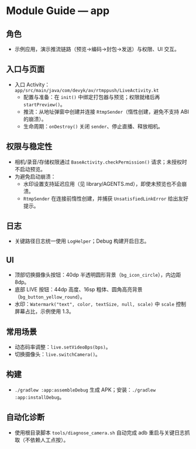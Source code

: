 # Module Guide — app

## 角色
- 示例应用，演示推流链路（预览→编码→封包→发送）与权限、UI 交互。

## 入口与页面
- 入口 Activity：`app/src/main/java/com/devyk/av/rtmppush/LiveActivity.kt`
  - 配置与准备：在 `init()` 中绑定打包器与预览；权限就绪后再 `startPreview()`。
  - 推流：从地址弹窗中创建并连接 `RtmpSender`（惰性创建，避免不支持 ABI 的崩溃）。
  - 生命周期：`onDestroy()` 关闭 `sender`、停止直播、释放相机。

## 权限与稳定性
- 相机/录音/存储权限通过 `BaseActivity.checkPermission()` 请求；未授权时不启动预览。
- 为避免启动崩溃：
  - 水印设置支持延迟应用（见 library/AGENTS.md），即使未预览也不会崩溃。
  - `RtmpSender` 在连接前惰性创建，并捕获 `UnsatisfiedLinkError` 给出友好提示。

## 日志
- 关键路径日志统一使用 `LogHelper`；Debug 构建开启日志。

## UI
- 顶部切换摄像头按钮：40dp 半透明圆形背景（`bg_icon_circle`），内边距 8dp。
- 底部 LIVE 按钮：44dp 高度、16sp 粗体、圆角高亮背景（`bg_button_yellow_round`）。
- 水印：`Watermark("text", color, textSize, null, scale)` 中 `scale` 控制屏幕占比，示例使用 1.3。

## 常用场景
- 动态码率调整：`live.setVideoBps(bps)`。
- 切换摄像头：`live.switchCamera()`。

## 构建
- `./gradlew :app:assembleDebug` 生成 APK；安装：`./gradlew :app:installDebug`。

## 自动化诊断
- 使用根目录脚本 `tools/diagnose_camera.sh` 自动完成 adb 重启与关键日志抓取（不依赖人工点按）。
